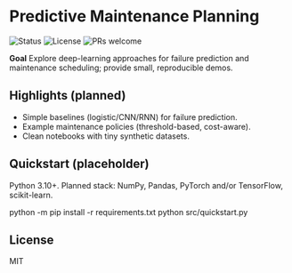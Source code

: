 # Predictive Maintenance Planning

![Status](https://img.shields.io/badge/status-planning-blue)
![License](https://img.shields.io/badge/license-MIT-green)
![PRs welcome](https://img.shields.io/badge/PRs-welcome-brightgreen)


**Goal**
Explore deep-learning approaches for failure prediction and maintenance scheduling; provide small, reproducible demos.

## Highlights (planned)
- Simple baselines (logistic/CNN/RNN) for failure prediction.
- Example maintenance policies (threshold-based, cost-aware).
- Clean notebooks with tiny synthetic datasets.

## Quickstart (placeholder)
Python 3.10+. Planned stack: NumPy, Pandas, PyTorch and/or TensorFlow, scikit-learn.

python -m pip install -r requirements.txt
python src/quickstart.py


## License
MIT
